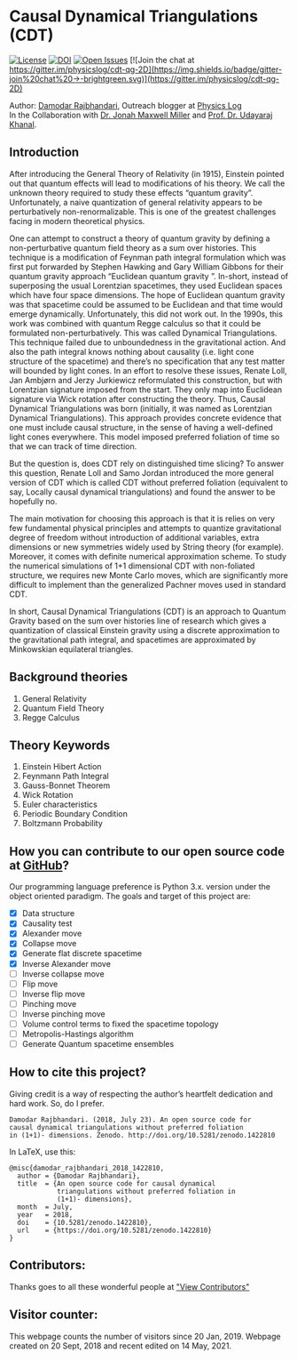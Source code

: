 # Causal Dynamical Triangulations (CDT)
[![License](https://img.shields.io/badge/License-GPL%20v3.0-blue.svg)](LICENSE.md)
[![DOI](https://zenodo.org/badge/84816891.svg)](https://zenodo.org/badge/latestdoi/84816891)
[![Open Issues](https://img.shields.io/github/issues-raw/Damicristi/cdt.svg)](https://github.com/Damicristi/cdt/issues)
[![Join the chat at https://gitter.im/physicslog/cdt-qg-2D](https://img.shields.io/badge/gitter-join%20chat%20→-brightgreen.svg)](https://gitter.im/physicslog/cdt-qg-2D)

Author: [Damodar Rajbhandari](https://damodarrajbhandari.com.np), Outreach blogger at [Physics Log](http://www.physicslog.com/)  
In the Collaboration with [Dr. Jonah Maxwell Miller](https://www.lanl.gov/expertise/profiles/view/jonah-miller) and [Prof. Dr. Udayaraj Khanal](https://en.wikipedia.org/wiki/Udayraj_Khanal).

## Introduction

After introducing the General Theory of Relativity (in 1915), Einstein pointed out that quantum effects will lead to modifications of his theory. We call the unknown theory required to study these effects “quantum gravity”. Unfortunately, a naive quantization of general relativity appears to be perturbatively non-renormalizable. This is one of the greatest challenges facing in modern theoretical physics.

One can attempt to construct a theory of quantum gravity by defining a non-perturbative quantum field theory as a sum over histories. This technique is a modification of Feynman path integral formulation which was first put forwarded by Stephen Hawking and Gary William Gibbons for their quantum gravity approach “Euclidean quantum gravity ”. In-short, instead of superposing the usual Lorentzian spacetimes, they used Euclidean spaces which have four space dimensions. The hope of Euclidean quantum gravity was that spacetime could be assumed to be Euclidean and that time would emerge dynamically. Unfortunately, this did not work out. In the 1990s, this work was combined with quantum Regge calculus so that it could be formulated non-perturbatively. This was called Dynamical Triangulations. This technique failed due to unboundedness in the gravitational action. And also the path integral knows nothing about causality (i.e. light cone structure of the spacetime) and there’s no specification that any test matter will bounded by light cones. In an effort to resolve these issues, Renate Loll, Jan Ambjørn and Jerzy Jurkiewicz reformulated this construction, but with Lorentzian signature imposed from the start. They only map into Euclidean signature via Wick rotation after constructing the theory. Thus, Causal Dynamical Triangulations was born (initially, it was named as Lorentzian Dynamical Triangulations). This approach provides concrete evidence that one must include causal structure, in the sense of having a well-defined light cones everywhere. This model imposed preferred foliation of time so that we can track of time direction.

But the question is, does CDT rely on distinguished time slicing? To answer this question, Renate Loll and Samo Jordan introduced the more general version of CDT which is called CDT without preferred foliation (equivalent to say, Locally causal dynamical triangulations) and found the answer to be hopefully no.

The main motivation for choosing this approach is that it is relies on very few fundamental physical principles and attempts to quantize gravitational degree of freedom without introduction of additional variables, extra dimensions or new symmetries widely used by String theory (for example). Moreover, it comes with definite numerical approximation scheme. To study the numerical simulations of 1+1 dimensional CDT with non-foliated structure, we requires new Monte Carlo moves, which are significantly more difficult to implement than the generalized Pachner moves used in standard CDT.

In short, Causal Dynamical Triangulations (CDT) is an approach to Quantum Gravity based on the sum over histories line of research which gives a quantization of classical Einstein gravity using a discrete approximation to the gravitational path integral, and spacetimes are approximated by Minkowskian equilateral triangles. 

## Background theories
1. General Relativity
2. Quantum Field Theory
3. Regge Calculus

## Theory Keywords
1. Einstein Hibert Action
2. Feynmann Path Integral
3. Gauss-Bonnet Theorem
4. Wick Rotation
5. Euler characteristics
6. Periodic Boundary Condition
7. Boltzmann Probability

## How you can contribute to our open source code at [GitHub](https://github.com/Damicristi/cdt)?
Our programming language preference is Python 3.x. version under the object oriented paradigm. The goals and target of this project are:

- [x]  Data structure
- [x]  Causality test
- [x]  Alexander move
- [x]  Collapse move
- [x]  Generate flat discrete spacetime 
- [x]  Inverse Alexander move
- [ ]  Inverse collapse move
- [ ]  Flip move
- [ ]  Inverse flip move
- [ ]  Pinching move
- [ ]  Inverse pinching move
- [ ]  Volume control terms to fixed the spacetime topology
- [ ]  Metropolis-Hastings algorithm
- [ ]  Generate Quantum spacetime ensembles

## How to cite this project?
Giving credit is a way of respecting the author’s heartfelt dedication and hard work. So, do I prefer. 
```
Damodar Rajbhandari. (2018, July 23). An open source code for
causal dynamical triangulations without preferred foliation 
in (1+1)- dimensions. Zenodo. http://doi.org/10.5281/zenodo.1422810
```
In LaTeX, use this:
```
@misc{damodar_rajbhandari_2018_1422810,
  author = {Damodar Rajbhandari},
  title  = {An open source code for causal dynamical 
            triangulations without preferred foliation in
            (1+1)- dimensions},
  month  = July,
  year   = 2018,
  doi    = {10.5281/zenodo.1422810},
  url    = {https://doi.org/10.5281/zenodo.1422810}
}
```
## Contributors:
Thanks goes to all these wonderful people at ["View Contributors"](https://github.com/Damicristi/cdt/graphs/contributors)

## Visitor counter:
This webpage counts the number of visitors since 20 Jan, 2019. Webpage created on 20 Sept, 2018 and recent edited on 14 May, 2021. 

<script type="text/javascript" src="//rf.revolvermaps.com/0/0/0.js?i=0upkcckxlaf&amp;d=2&amp;p=3&amp;b=4&amp;w=293&amp;g=2&amp;f=arial&amp;fs=12&amp;r=0&amp;c0=362b05&amp;c1=375363&amp;c2=000000&amp;ic0=0&amp;ic1=0" async="async"></script>

